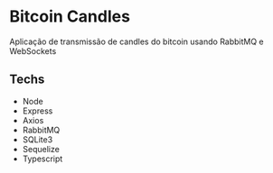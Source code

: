 # Bitcoin Candles
Aplicação de transmissão de candles do bitcoin usando RabbitMQ e WebSockets
## Techs
- Node
- Express
- Axios
- RabbitMQ
- SQLite3
- Sequelize
- Typescript
